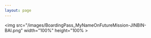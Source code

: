 ```yaml
---
layout: page
---
```



<img src="/images/BoardingPass_MyNameOnFutureMission-JINBIN-BAI.png" width="100%" height="100% >
